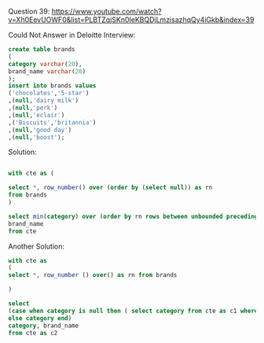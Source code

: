 Question 39:
https://www.youtube.com/watch?v=Xh0EevUOWF0&list=PLBTZqjSKn0IeKBQDjLmzisazhqQy4iGkb&index=39


Could Not Answer in Deloitte Interview:

```sql
create table brands
(
category varchar(20),
brand_name varchar(20)
);
insert into brands values
('chocolates','5-star')
,(null,'dairy milk')
,(null,'perk')
,(null,'eclair')
,('Biscuits','britannia')
,(null,'good day')
,(null,'boost');
```


Solution:

```sql

with cte as (

select *, row_number() over (order by (select null)) as rn
from brands
)

select min(category) over (order by rn rows between unbounded preceding and current row) as cat,
brand_name
from cte 
```

Another Solution:
```sql
with cte as
(
select *, row_number () over() as rn from brands

)

select
(case when category is null then ( select category from cte as c1 where c1.rn < c2.rn and category is not null order by  rn desc limit 1)
else category end)
category, brand_name
from cte as c2
```